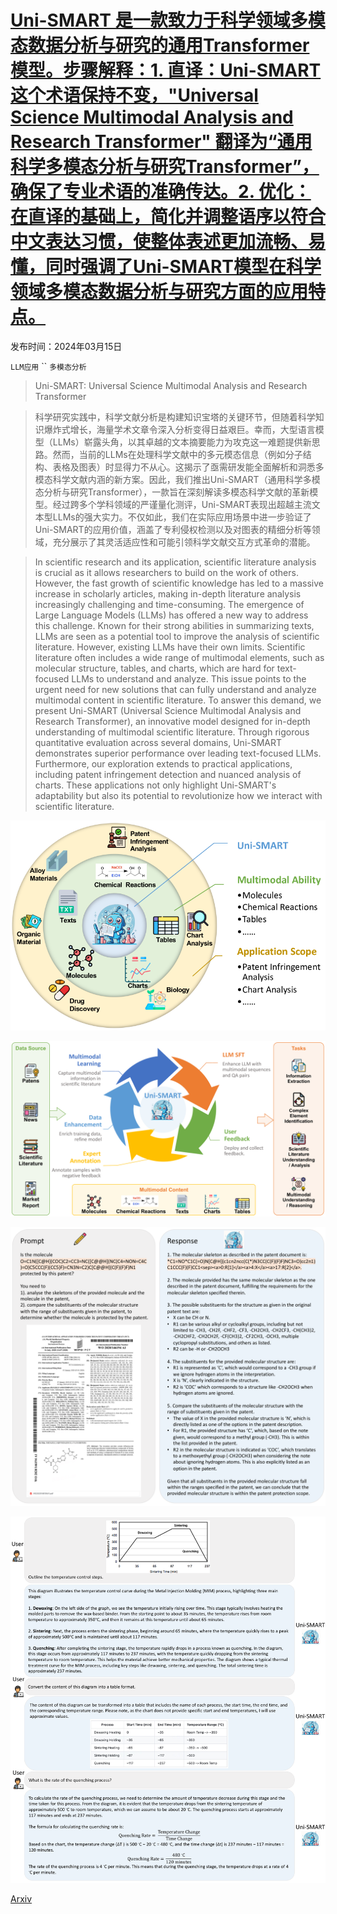 # [Uni-SMART 是一款致力于科学领域多模态数据分析与研究的通用Transformer模型。步骤解释：1. 直译：Uni-SMART 这个术语保持不变，"Universal Science Multimodal Analysis and Research Transformer" 翻译为“通用科学多模态分析与研究Transformer”，确保了专业术语的准确传达。2. 优化：在直译的基础上，简化并调整语序以符合中文表达习惯，使整体表述更加流畅、易懂，同时强调了Uni-SMART模型在科学领域多模态数据分析与研究方面的应用特点。](https://arxiv.org/abs/2403.10301)

发布时间：2024年03月15日

`LLM应用` `` `多模态分析`

> Uni-SMART: Universal Science Multimodal Analysis and Research Transformer

> 科学研究实践中，科学文献分析是构建知识宝塔的关键环节，但随着科学知识爆炸式增长，海量学术文章令深入分析变得日益艰巨。幸而，大型语言模型（LLMs）崭露头角，以其卓越的文本摘要能力为攻克这一难题提供新思路。然而，当前的LLMs在处理科学文献中的多元模态信息（例如分子结构、表格及图表）时显得力不从心。这揭示了亟需研发能全面解析和洞悉多模态科学文献内涵的新方案。因此，我们推出Uni-SMART（通用科学多模态分析与研究Transformer），一款旨在深刻解读多模态科学文献的革新模型。经过跨多个学科领域的严谨量化测评，Uni-SMART表现出超越主流文本型LLMs的强大实力。不仅如此，我们在实际应用场景中进一步验证了Uni-SMART的应用价值，涵盖了专利侵权检测以及对图表的精细分析等领域，充分展示了其灵活适应性和可能引领科学文献交互方式革命的潜能。

> In scientific research and its application, scientific literature analysis is crucial as it allows researchers to build on the work of others. However, the fast growth of scientific knowledge has led to a massive increase in scholarly articles, making in-depth literature analysis increasingly challenging and time-consuming. The emergence of Large Language Models (LLMs) has offered a new way to address this challenge. Known for their strong abilities in summarizing texts, LLMs are seen as a potential tool to improve the analysis of scientific literature. However, existing LLMs have their own limits. Scientific literature often includes a wide range of multimodal elements, such as molecular structure, tables, and charts, which are hard for text-focused LLMs to understand and analyze. This issue points to the urgent need for new solutions that can fully understand and analyze multimodal content in scientific literature. To answer this demand, we present Uni-SMART (Universal Science Multimodal Analysis and Research Transformer), an innovative model designed for in-depth understanding of multimodal scientific literature. Through rigorous quantitative evaluation across several domains, Uni-SMART demonstrates superior performance over leading text-focused LLMs. Furthermore, our exploration extends to practical applications, including patent infringement detection and nuanced analysis of charts. These applications not only highlight Uni-SMART's adaptability but also its potential to revolutionize how we interact with scientific literature.

![Uni-SMART 是一款致力于科学领域多模态数据分析与研究的通用Transformer模型。步骤解释：1. 直译：Uni-SMART 这个术语保持不变，"Universal Science Multimodal Analysis and Research Transformer" 翻译为“通用科学多模态分析与研究Transformer”，确保了专业术语的准确传达。2. 优化：在直译的基础上，简化并调整语序以符合中文表达习惯，使整体表述更加流畅、易懂，同时强调了Uni-SMART模型在科学领域多模态数据分析与研究方面的应用特点。](../../../paper_images/2403.10301/x1.png)

![Uni-SMART 是一款致力于科学领域多模态数据分析与研究的通用Transformer模型。步骤解释：1. 直译：Uni-SMART 这个术语保持不变，"Universal Science Multimodal Analysis and Research Transformer" 翻译为“通用科学多模态分析与研究Transformer”，确保了专业术语的准确传达。2. 优化：在直译的基础上，简化并调整语序以符合中文表达习惯，使整体表述更加流畅、易懂，同时强调了Uni-SMART模型在科学领域多模态数据分析与研究方面的应用特点。](../../../paper_images/2403.10301/x2.png)

![Uni-SMART 是一款致力于科学领域多模态数据分析与研究的通用Transformer模型。步骤解释：1. 直译：Uni-SMART 这个术语保持不变，"Universal Science Multimodal Analysis and Research Transformer" 翻译为“通用科学多模态分析与研究Transformer”，确保了专业术语的准确传达。2. 优化：在直译的基础上，简化并调整语序以符合中文表达习惯，使整体表述更加流畅、易懂，同时强调了Uni-SMART模型在科学领域多模态数据分析与研究方面的应用特点。](../../../paper_images/2403.10301/x3.png)

![Uni-SMART 是一款致力于科学领域多模态数据分析与研究的通用Transformer模型。步骤解释：1. 直译：Uni-SMART 这个术语保持不变，"Universal Science Multimodal Analysis and Research Transformer" 翻译为“通用科学多模态分析与研究Transformer”，确保了专业术语的准确传达。2. 优化：在直译的基础上，简化并调整语序以符合中文表达习惯，使整体表述更加流畅、易懂，同时强调了Uni-SMART模型在科学领域多模态数据分析与研究方面的应用特点。](../../../paper_images/2403.10301/x4.png)

[Arxiv](https://arxiv.org/abs/2403.10301)